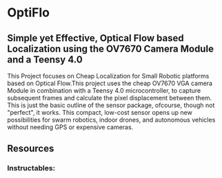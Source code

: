 # OptiFlo
## Simple yet Effective, Optical Flow based Localization using the OV7670 Camera Module and a Teensy 4.0

This Project focuses on Cheap Localization for Small Robotic platforms based on Optical Flow.This project uses the cheap OV7670 VGA camera Module in combination with a Teensy 4.0 microcontroller, to capture subsequent frames and calculate the pixel displacement between them. This is just the basic outline of the sensor package, ofcourse, though not "perfect", it works. This compact, low-cost sensor opens up new possibilities for swarm robotics, indoor drones, and autonomous vehicles without needing GPS or expensive cameras.

## Resources

### Instructables:
